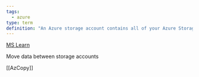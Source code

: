 ```yaml
---
tags:
  - azure
type: term
definition: "An Azure storage account contains all of your Azure Storage data objects: blobs, files, queues, and tables."
---
```

[MS Learn](https://learn.microsoft.com/en-us/azure/storage/common/storage-account-overview)

Move data between storage accounts

[[AzCopy]]